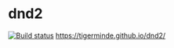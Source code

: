 # dnd2
[![Build status](https://ci.appveyor.com/api/projects/status/78lw9f34lrer1epo?svg=true)](https://ci.appveyor.com/project/Tigerminde/dnd2)
https://tigerminde.github.io/dnd2/
